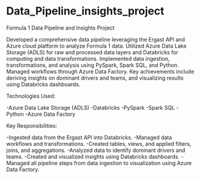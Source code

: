 # Data_Pipeline_insights_project
Formula 1 Data Pipeline and Insights Project

Developed a comprehensive data pipeline leveraging the Ergast API and Azure cloud platform to analyze Formula 1 data. Utilized Azure Data Lake Storage (ADLS) for raw and processed data layers and Databricks for computing and data transformations. Implemented data ingestion, transformations, and analysis using PySpark, Spark SQL, and Python. Managed workflows through Azure Data Factory. Key achievements include deriving insights on dominant drivers and teams, and visualizing results using Databricks dashboards.

Technologies Used:

-Azure Data Lake Storage (ADLS)
-Databricks
-PySpark
-Spark SQL
-Python
-Azure Data Factory

Key Responsibilities:

-Ingested data from the Ergast API into Databricks.
-Managed data workflows and transformations.
-Created tables, views, and applied filters, joins, and aggregations.
-Analyzed data to identify dominant drivers and teams.
-Created and visualized insights using Databricks dashboards.
-Managed all pipeline steps from data ingestion to visualization using Azure Data Factory.
